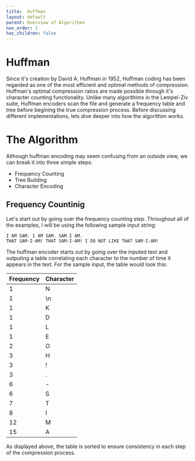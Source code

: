 ```yaml
---
title:  Huffman
layout: default
parent: Overview of Algorithms
nav_order: 1
has_children: false
---
```

# Huffman

  

Since it's creation by David A. Huffman in 1952, Huffman coding has been regarded as one of the most efficient and optimal methods of compression. Huffman's optimal compression ratios are made possible through it's character counting functionality. Unlike many algorithims in the Lempel-Ziv suite, Huffman encoders scan the file and generate a frequency table and tree before begining the true compression process. Before discussing different implementations, lets dive deeper into how the algorithim works.

  

# The Algorithm

  

Although huffman encoding may seem confusing from an outside view, we can break it into three simple steps:

  

 - Frequency Counting
 - Tree Building
 - Character Encoding
## Frequency Countinig
Let's start out by going over the frequency counting step. Throughout all of the examples, I will be using the following sample input string:

    I AM SAM. I AM SAM. SAM I AM.
    THAT SAM-I-AM! THAT SAM-I-AM! I DO NOT LIKE THAT SAM-I-AM!

  The huffman encoder starts out by going over the inputed text and outputing a table correlating each character to the number of time it appears in the text. For the sample input, the table would look this:

|Frequency| Character|
|--|--|
| 1 |N|  
1 |	\n|
1|K|
1|D|
1|L|
1|E|
2|O|
3|H|
3|!|
3|.|
6|-|
6|S|
7|T|
8|I|
12|M
15|A|

As displayed above, the table is sorted to ensure consistency in each step of the compression process. 


 



